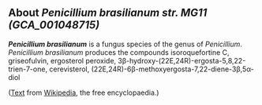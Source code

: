 About *Penicillium brasilianum str. MG11 (GCA\_001048715)* 
----------------------------------------------------------



***Penicillium brasilianum*** is a fungus species of the genus of
*Penicillium*. *Penicillium brasilianum* produces the compounds
isoroquefortine C, griseofulvin, ergosterol peroxide,
3β-hydroxy-(22E,24R)-ergosta-5,8,22-trien-7-one, cerevisterol,
(22E,24R)-6β-methoxyergosta-7,22-diene-3β,5α-diol

([Text](http://en.wikipedia.org/wiki/Penicillium_brasilianum) from
[Wikipedia](http://en.wikipedia.org/), the free encyclopaedia.)
